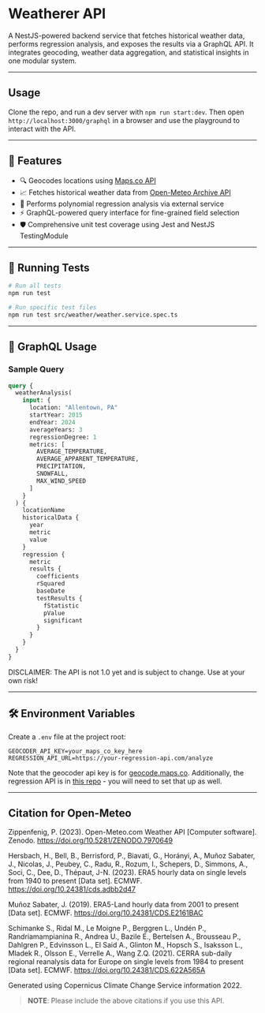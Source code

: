 # Weatherer API

A NestJS-powered backend service that fetches historical weather data, performs regression analysis, and exposes the results via a GraphQL API. It integrates geocoding, weather data aggregation, and statistical insights in one modular system.

---

## Usage

Clone the repo, and run a dev server with `npm run start:dev`. Then open `http://localhost:3000/graphql` in a browser and use the playground to interact with the API.


---

## 🚀 Features

- 🔍 Geocodes locations using [Maps.co API](https://geocode.maps.co/)
- 📈 Fetches historical weather data from [Open-Meteo Archive API](https://open-meteo.com/)
- 🧠 Performs polynomial regression analysis via external service
- ⚡ GraphQL-powered query interface for fine-grained field selection
- 🛡️ Comprehensive unit test coverage using Jest and NestJS TestingModule

---

## 🧪 Running Tests

```bash
# Run all tests
npm run test

# Run specific test files
npm run test src/weather/weather.service.spec.ts
```

---

## 🔌 GraphQL Usage

### Sample Query

```graphql
query {
  weatherAnalysis(
    input: {
      location: "Allentown, PA"
      startYear: 2015
      endYear: 2024
      averageYears: 3
      regressionDegree: 1
      metrics: [
        AVERAGE_TEMPERATURE,
        AVERAGE_APPARENT_TEMPERATURE,
        PRECIPITATION,
        SNOWFALL,
        MAX_WIND_SPEED
      ]
    }
  ) {
    locationName
    historicalData {
      year
      metric
      value
    }
    regression {
      metric
      results {
        coefficients
        rSquared
        baseDate
        testResults {
          fStatistic
          pValue
          significant
        }
      }
    }
  }
}

```

DISCLAIMER: The API is not 1.0 yet and is subject to change. Use at your own risk!

---

## 🛠 Environment Variables

Create a `.env` file at the project root:

```
GEOCODER_API_KEY=your_maps_co_key_here
REGRESSION_API_URL=https://your-regression-api.com/analyze
```

Note that the geocoder api key is for [geocode.maps.co](https://geocode.maps.co). Additionally, the regression API is in [this repo](https://github.com/cdrice26/regression-api) - you will need to set that up as well.

---

## Citation for Open-Meteo
Zippenfenig, P. (2023). Open-Meteo.com Weather API [Computer software]. Zenodo. https://doi.org/10.5281/ZENODO.7970649

Hersbach, H., Bell, B., Berrisford, P., Biavati, G., Horányi, A., Muñoz Sabater, J., Nicolas, J., Peubey, C., Radu, R., Rozum, I., Schepers, D., Simmons, A., Soci, C., Dee, D., Thépaut, J-N. (2023). ERA5 hourly data on single levels from 1940 to present [Data set]. ECMWF. https://doi.org/10.24381/cds.adbb2d47

Muñoz Sabater, J. (2019). ERA5-Land hourly data from 2001 to present [Data set]. ECMWF. https://doi.org/10.24381/CDS.E2161BAC

Schimanke S., Ridal M., Le Moigne P., Berggren L., Undén P., Randriamampianina R., Andrea U., Bazile E., Bertelsen A., Brousseau P., Dahlgren P., Edvinsson L., El Said A., Glinton M., Hopsch S., Isaksson L., Mladek R., Olsson E., Verrelle A., Wang Z.Q. (2021). CERRA sub-daily regional reanalysis data for Europe on single levels from 1984 to present [Data set]. ECMWF. https://doi.org/10.24381/CDS.622A565A

Generated using Copernicus Climate Change Service information 2022.

> **NOTE**: Please include the above citations if you use this API.
